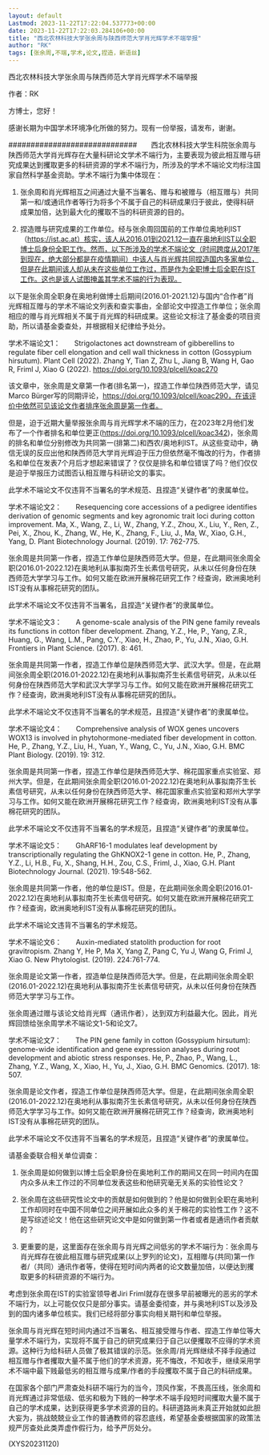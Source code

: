 ```yaml
---
layout: default
Lastmod: 2023-11-22T17:22:04.537773+00:00
date: 2023-11-22T17:22:03.284106+00:00
title: "西北农林科技大学张余周与陕西师范大学肖光辉学术不端举报"
author: "RK"
tags: [张余周,不端,学术,论文,捏造，新语丝]
---
```


西北农林科技大学张余周与陕西师范大学肖光辉学术不端举报

作者：RK

方博士，您好！

感谢长期为中国学术环境净化所做的努力。现有一份举报，请发布，谢谢。

#############################　　西北农林科技大学生科院张余周与陕西师范大学肖光辉存在大量科研论文学术不端行为，主要表现为彼此相互赠与研究成果达到攫取更多的科研资源的学术不端行为，所涉及的学术不端论文均标注国家自然科学基金资助。学术不端行为集中体现在：

1. 张余周和肖光辉相互之间通过大量不当署名、赠与和被赠与（相互赠与）共同第一和/或通讯作者等行为将多个不属于自己的科研成果归于彼此，使得科研成果加倍，达到最大化的攫取不当的科研资源的目的。

2. 捏造赠与研究成果的工作单位。经与张余周回国前的工作单位奥地利IST（https://ist.ac.at）核实，该人从2016.01到2021.12一直在奥地利IST以全职博士后身份全职工作。然而，以下所涉及的学术不端论文（时间跨度从2017年到现在，绝大部分都是在疫情期间）中该人与肖光辉共同捏造国内多家单位，但是在此期间该人却从未在这些单位工作过，而是作为全职博士后全职在IST工作。这也是该人试图掩盖其学术不端的行为表现。

以下是张余周全职身在奥地利做博士后期间(2016.01-2021.12)与国内“合作者”肖光辉相互赠与的学术不端论文列表和查实事由，全部论文中捏造工作单位；张余周相应的赠与肖光辉相关不属于肖光辉的科研成果。这些论文标注了基金委的项目资助，所以请基金委查处，并根据相关纪律给予处分。

学术不端论文1：　　Strigolactones act downstream of gibberellins to regulate fiber cell elongation and cell wall thickness in cotton (Gossypium hirsutum). Plant Cell (2022). Zhang Y, Tian Z, Zhu L, Jiang B, Wang H, Gao R, Friml J, Xiao G (2022). https://doi.org/10.1093/plcell/koac270

该文章中，张余周是文章第一作者(排名第一)，捏造工作单位陕西师范大学，请见Marco Bürger写的同期评论，https://doi.org/10.1093/plcell/koac290，在该评价中依然可见该论文作者排序张余周是第一作者。

但是，迫于近期大量举报张余周与肖光辉学术不端的压力，在2023年2月他们发布了一个作者排名和单位更正(https://doi.org/10.1093/plcell/koac342)，张余周的排名和单位分别修改为共同第一(排第二)和西农/奥地利IST。从这些变动中，确信无误的反应出他和陕西师范大学肖光辉迫于压力但依然毫不悔改的行为，作者排名和单位在发表7个月后才想起来错误了？仅仅是排名和单位错误了吗？他们仅仅是迫于举报压力试图否认相互赠与科研论文的事实。

此学术不端论文不仅违背不当署名的学术规范、且捏造“关键作者”的隶属单位。

学术不端论文2：　　Resequencing core accessions of a pedigree identifies derivation of genomic segments and key agronomic trait loci during cotton improvement. Ma, X., Wang, Z., Li, W., Zhang, Y.Z., Zhou, X., Liu, Y., Ren, Z., Pei, X., Zhou, K., Zhang, W., He, K., Zhang, F., Liu, J., Ma, W., Xiao, G.H., Yang, D. Plant Biotechnology Journal. (2019). 17: 762-775.

张余周是共同第一作者，捏造工作单位是陕西师范大学。但是，在此期间张余周全职(2016.01-2022.12)在奥地利从事拟南芥生长素信号研究，从未以任何身份在陕西师范大学学习与工作。如何又能在欧洲开展棉花研究工作？经查询，欧洲奥地利IST没有从事棉花研究的团队。

此学术不端论文不仅违背不当署名，且捏造“关键作者”的隶属单位。

学术不端论文3：　　A genome-scale analysis of the PIN gene family reveals its functions in cotton fiber development. Zhang, Y.Z., He, P., Yang, Z.R., Huang, G., Wang, L.M., Pang, C.Y., Xiao, H., Zhao, P., Yu, J.N., Xiao, G.H. Frontiers in Plant Science. (2017). 8: 461.

张余周是共同第一作者，捏造工作单位是陕西师范大学、武汉大学。但是，在此期间张余周全职(2016.01-2022.12)在奥地利从事拟南芥生长素信号研究，从未以任何身份在陕西师范大学和武汉大学学习与工作。如何又能在欧洲开展棉花研究工作？经查询，欧洲奥地利IST没有从事棉花研究的团队。

此学术不端论文不仅违背不当署名的学术规范，且捏造“关键作者”的隶属单位。

学术不端论文4：　　Comprehensive analysis of WOX genes uncovers WOX13 is involved in phytohormone-mediated fiber development in cotton. He, P., Zhang, Y.Z., Liu, H., Yuan, Y., Wang, C., Yu, J.N., Xiao, G.H. BMC Plant Biology. (2019). 19: 312.

张余周是共同第一作者，捏造工作单位是陕西师范大学、棉花国家重点实验室、郑州大学。但是，在此期间张余周全职(2016.01-2022.12)在奥地利从事拟南芥生长素信号研究，从未以任何身份在陕西师范大学、棉花国家重点实验室和郑州大学学习与工作。如何又能在欧洲开展棉花研究工作？经查询，欧洲奥地利IST没有从事棉花研究的团队。

此学术不端论文不仅违背不当署名的学术规范，且捏造“关键作者”的隶属单位。

学术不端论文5：　　GhARF16-1 modulates leaf development by transcriptionally regulating the GhKNOX2-1 gene in cotton. He, P., Zhang, Y.Z., Li, H.B., Fu, X., Shang, H.H., Zou, C.S., Friml, J., Xiao, G.H. Plant Biotechnology Journal. (2021). 19:548-562.

张余周是共同第一作者，他的单位是IST。但是，在此期间张余周全职(2016.01-2022.12)在奥地利从事拟南芥生长素信号研究。如何又能在欧洲开展棉花研究工作？经查询，欧洲奥地利IST没有从事棉花研究的团队。

此学术不端论文违背不当署名的学术规范。

学术不端论文6：　　Auxin-mediated statolith production for root gravitropism. Zhang Y, He P, Ma X, Yang Z, Pang C, Yu J, Wang G, Friml J, Xiao G. New Phytologist. (2019). 224:761-774.

张余周是论文第一作者，捏造单位是陕西师范大学。但是，在此期间张余周全职(2016.01-2022.12)在奥地利从事拟南芥生长素信号研究，从未以任何身份在陕西师范大学学习与工作。

张余周通过赠与该论文给肖光辉（通讯作者），达到双方利益最大化。因此，肖光辉回馈给张余周学术不端论文1-5和论文7。

学术不端论文7：　　The PIN gene family in cotton (Gossypium hirsutum): genome-wide identification and gene expression analyses during root development and abiotic stress responses. He, P., Zhao, P., Wang, L., Zhang, Y.Z., Wang, X., Xiao, H., Yu, J., Xiao, G.H. BMC Genomics. (2017). 18: 507.

张余周是论文作者，捏造工作单位是陕西师范大学。但是，在此期间张余周全职(2016.01-2022.12)在奥地利从事拟南芥生长素信号研究，从未以任何身份在陕西师范大学学习与工作。如何又能在欧洲开展棉花研究工作？经查询，欧洲奥地利IST没有从事棉花研究的团队。

此学术不端论文不仅违背不当署名的学术规范，且捏造“关键作者”的隶属单位。

请基金委联合相关单位调查：

1. 张余周是如何做到以博士后全职身份在奥地利工作的期间又在同一时间内在国内众多从未工作过的不同单位发表这些和他研究毫无关系的实验性论文？

2. 张余周在这些研究性论文中的贡献是如何做到的？他是如何做到全职在奥地利工作却同时在中国不同单位之间开展如此众多的关于棉花的实验性工作？这不是写综述论文！他在这些研究论文中是如何做到第一作者或者是通讯作者贡献的？

3. 更重要的是，这里面存在张余周与肖光辉之间低劣的学术不端行为：张余周与肖光辉存在彼此相互赠与研究成果(以上罗列的论文)，互相赠与(共同)第一作者/（共同）通讯作者等，使得在短时间内两者的论文数量加倍，以便达到攫取更多的科研资源的不端行为。

考虑到张余周在IST的实验室领导者Jiri Friml就存在很多早前被曝光的恶劣的学术不端行为，以上可能仅仅只是部分事实。请基金委彻查，并与奥地利IST以及涉及到的国内诸多单位核实。我们已经将部分事实向相关期刊和单位举报。

张余周与肖光辉在短时间内通过不当署名、相互接受赠与作者、捏造工作单位等大量学术不端行为，实现将不属于自己的研究成果归于自己以便攫取不应得的学术资源。这种行为给科研人员做了极其错误的示范。张余周/肖光辉继续不择手段通过相互赠与作者攫取大量不属于他们的学术资源，死不悔改，不知收手，继续采用学术不端中最下贱最低劣的相互赠与成果/作者的手段攫取不属于自己的科研成果。

在国家各个部门严肃查处科研不端行为的当今，顶风作案，不畏高压线，张余周和肖光辉通过非常低级、低劣和极为下贱的一种学术不端手段短时间攫取大量不属于自己的学术成果，达到获得更多学术资源的目的。科研道路尚未真正开始就如此胆大妄为，挑战兢兢业业工作的普通教师的容忍底线，希望基金委根据国家的政策法规严厉查处此类弄虚作假行为，给予严厉处分。

(XYS20231120)

